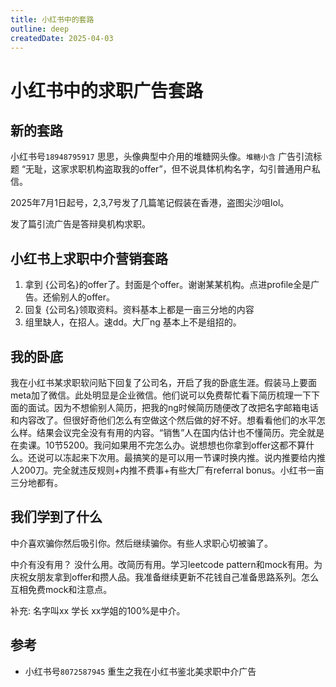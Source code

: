 ```yaml
---
title: 小红书中的套路
outline: deep
createdDate: 2025-04-03
---
```

# 小红书中的求职广告套路


## 新的套路

小红书号`18948795917` 思思，头像典型中介用的堆糖网头像。`堆糖小含`
广告引流标题 “无耻，这家求职机构盗取我的offer”，但不说具体机构名字，勾引普通用户私信。

2025年7月1日起号，2,3,7号发了几篇笔记假装在香港，盗图尖沙咀lol。

发了篇引流广告是答辩臭机构求职。

## 小红书上求职中介营销套路

1. 拿到 {公司名}的offer了。封面是个offer。谢谢某某机构。点进profile全是广告。还偷别人的offer。
2. 回复 {公司名}领取资料。资料基本上都是一亩三分地的内容
3. 组里缺人，在招人。速dd。大厂ng 基本上不是组招的。

## 我的卧底
   
我在小红书某求职软问贴下回复了公司名，开启了我的卧底生涯。假装马上要面meta加了微信。此处明显是企业微信。他们说可以免费帮忙看下简历梳理一下下面的面试。因为不想偷别人简历，把我的ng时候简历随便改了改把名字邮箱电话和内容改了。但很好奇他们怎么有空做这个然后做的好不好。想看看他们的水平怎么样。结果会议完全没有有用的内容。“销售”人在国内估计也不懂简历。完全就是在卖课。10节5200。我问如果用不完怎么办。说想想也你拿到offer这都不算什么。还说可以冻起来下次用。最搞笑的是可以用一节课时换内推。说内推要给内推人200刀。完全就违反规则+内推不费事+有些大厂有referral bonus。小红书一亩三分地都有。

## 我们学到了什么
   
中介喜欢骗你然后吸引你。然后继续骗你。有些人求职心切被骗了。
   
中介有没有用？ 没什么用。改简历有用。学习leetcode pattern和mock有用。为庆祝女朋友拿到offer和攒人品。我准备继续更新不花钱自己准备思路系列。怎么互相免费mock和注意点。

补充: 名字叫xx 学长 xx学姐的100%是中介。



## 参考
- 小红书号`8072587945` 重生之我在小红书鉴北美求职中介广告

